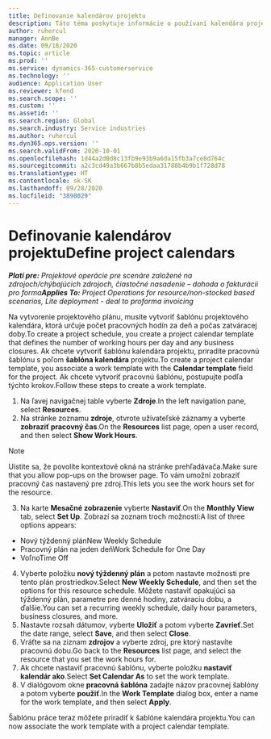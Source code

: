```yaml
---
title: Definovanie kalendárov projektu
description: Táto téma poskytuje informácie o používaní kalendára projektu na sledovanie harmonogramu projektu.
author: ruhercul
manager: AnnBe
ms.date: 09/18/2020
ms.topic: article
ms.prod: ''
ms.service: dynamics-365-customerservice
ms.technology: ''
audience: Application User
ms.reviewer: kfend
ms.search.scope: ''
ms.custom: ''
ms.assetid: ''
ms.search.region: Global
ms.search.industry: Service industries
ms.author: ruhercul
ms.dyn365.ops.version: ''
ms.search.validFrom: 2020-10-01
ms.openlocfilehash: 1d44a2d0d8c13fb9e93b9a6da15fb3a7ce8d764c
ms.sourcegitcommit: a2c3cd49a3b667b8b5edaa31788b4b9b1f728d78
ms.translationtype: HT
ms.contentlocale: sk-SK
ms.lasthandoff: 09/28/2020
ms.locfileid: "3898029"
---
```

# <a name="define-project-calendars"></a><span data-ttu-id="036e1-103">Definovanie kalendárov projektu</span><span class="sxs-lookup"><span data-stu-id="036e1-103">Define project calendars</span></span>

<span data-ttu-id="036e1-104">_**Platí pre:** Projektové operácie pre scenáre založené na zdrojoch/chýbajúcich zdrojoch, čiastočné nasadenie – dohoda o fakturácii pro forma_</span><span class="sxs-lookup"><span data-stu-id="036e1-104">_**Applies To:** Project Operations for resource/non-stocked based scenarios, Lite deployment - deal to proforma invoicing_</span></span>

<span data-ttu-id="036e1-105">Na vytvorenie projektového plánu, musíte vytvoriť šablónu projektového kalendára, ktorá určuje počet pracovných hodín za deň a počas zatváracej doby.</span><span class="sxs-lookup"><span data-stu-id="036e1-105">To create a project schedule, you create a project calendar template that defines the number of working hours per day and any business closures.</span></span> <span data-ttu-id="036e1-106">Ak chcete vytvoriť šablónu kalendára projektu, priradíte pracovnú šablónu s poľom **šablóna kalendára** projektu.</span><span class="sxs-lookup"><span data-stu-id="036e1-106">To create a project calendar template, you associate a work template with the **Calendar template** field for the project.</span></span> <span data-ttu-id="036e1-107">Ak chcete vytvoriť pracovnú šablónu, postupujte podľa týchto krokov.</span><span class="sxs-lookup"><span data-stu-id="036e1-107">Follow these steps to create a work template.</span></span>

1. <span data-ttu-id="036e1-108">Na ľavej navigačnej table vyberte **Zdroje**.</span><span class="sxs-lookup"><span data-stu-id="036e1-108">In the left navigation pane, select **Resources**.</span></span> 
2. <span data-ttu-id="036e1-109">Na stránke zoznamu **zdroje**, otvrote užívateľské záznamy a vyberte **zobraziť pracovný čas**.</span><span class="sxs-lookup"><span data-stu-id="036e1-109">On the **Resources** list page, open a user record, and then select **Show Work Hours**.</span></span>

  > [!NOTE]
  > <span data-ttu-id="036e1-110">Uistite sa, že povolíte kontextové okná na stránke prehľadávača.</span><span class="sxs-lookup"><span data-stu-id="036e1-110">Make sure that you allow pop-ups on the browser page.</span></span> <span data-ttu-id="036e1-111">To vám umožní zobraziť pracovný čas nastavený pre zdroj.</span><span class="sxs-lookup"><span data-stu-id="036e1-111">This lets you see the work hours set for the resource.</span></span>
  
3. <span data-ttu-id="036e1-112">Na karte **Mesačné zobrazenie** vyberte **Nastaviť**.</span><span class="sxs-lookup"><span data-stu-id="036e1-112">On the **Monthly View** tab, select **Set Up**.</span></span> <span data-ttu-id="036e1-113">Zobrazí sa zoznam troch možností:</span><span class="sxs-lookup"><span data-stu-id="036e1-113">A list of three options appears:</span></span> 

  - <span data-ttu-id="036e1-114">Nový týždenný plán</span><span class="sxs-lookup"><span data-stu-id="036e1-114">New Weekly Schedule</span></span>
  - <span data-ttu-id="036e1-115">Pracovný plán na jeden deň</span><span class="sxs-lookup"><span data-stu-id="036e1-115">Work Schedule for One Day</span></span>
  - <span data-ttu-id="036e1-116">Voľno</span><span class="sxs-lookup"><span data-stu-id="036e1-116">Time Off</span></span>

4. <span data-ttu-id="036e1-117">Vyberte položku **nový týždenný plán** a potom nastavte možnosti pre tento plán prostriedkov.</span><span class="sxs-lookup"><span data-stu-id="036e1-117">Select **New Weekly Schedule**, and then set the options for this resource schedule.</span></span> <span data-ttu-id="036e1-118">Môžete nastaviť opakujúci sa týždenný plán, parametre pre denné hodiny, zatváraciu dobu, a ďalšie.</span><span class="sxs-lookup"><span data-stu-id="036e1-118">You can set a recurring weekly schedule, daily hour parameters, business closures, and more.</span></span>
5. <span data-ttu-id="036e1-119">Nastavte rozsah dátumov, vyberte **Uložiť** a potom vyberte **Zavrieť**.</span><span class="sxs-lookup"><span data-stu-id="036e1-119">Set the date range, select **Save**, and then select **Close**.</span></span> 
6. <span data-ttu-id="036e1-120">Vráťte sa na ziznam **zdrojov** a vyberte zdroj, pre ktorý nastavíte pracovnú dobu.</span><span class="sxs-lookup"><span data-stu-id="036e1-120">Go back to the **Resources** list page, and select the resource that you set the work hours for.</span></span> 
7. <span data-ttu-id="036e1-121">Ak chcete nastaviť pracovnú šablónu, vyberte položku **nastaviť kalendár ako**.</span><span class="sxs-lookup"><span data-stu-id="036e1-121">Select **Set Calendar As** to set the work template.</span></span> 
8. <span data-ttu-id="036e1-122">V dialógovom okne **pracovná šablóna** zadajte názov pracovnej šablóny a potom vyberte **použiť**.</span><span class="sxs-lookup"><span data-stu-id="036e1-122">In the **Work Template** dialog box, enter a name for the work template, and then select **Apply**.</span></span> 

<span data-ttu-id="036e1-123">Šablónu práce teraz môžete priradiť k šablóne kalendára projektu.</span><span class="sxs-lookup"><span data-stu-id="036e1-123">You can now associate the work template with a project calendar template.</span></span>
